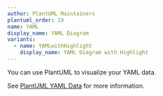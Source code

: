 ```yaml
---
author: PlantUML Maintainers
plantuml_order: 19
name: YAML
display_name: YAML Diagram
variants:
  - name: YAMLwithHighlight
    display_name: YAML Diagram with Highlight
---
```


You can use PlantUML to visualize your YAML data.

See [PlantUML YAML Data](https://plantuml.com/yaml) for more information.
